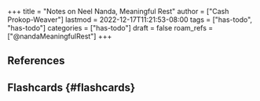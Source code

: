 +++
title = "Notes on Neel Nanda, Meaningful Rest"
author = ["Cash Prokop-Weaver"]
lastmod = 2022-12-17T11:21:53-08:00
tags = ["has-todo", "has-todo"]
categories = ["has-todo"]
draft = false
roam_refs = ["@nandaMeaningfulRest"]
+++

## References

<style>.csl-entry{text-indent: -1.5em; margin-left: 1.5em;}</style><div class="csl-bib-body">
</div>


## Flashcards {#flashcards}
